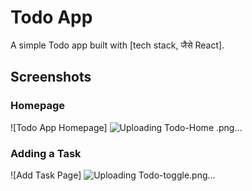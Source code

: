 


# Todo App
A simple Todo app built with [tech stack, जैसे React].

## Screenshots
### Homepage
![Todo App Homepage] ![Uploading Todo-Home .png…]()


### Adding a Task
![Add Task Page] ![Uploading Todo-toggle.png…]()

